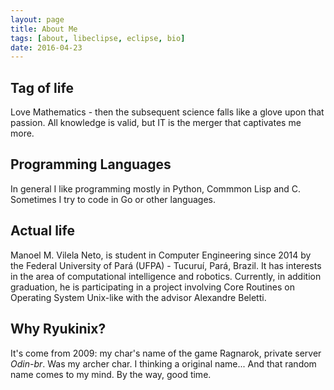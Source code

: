```yaml
---
layout: page
title: About Me
tags: [about, libeclipse, eclipse, bio]
date: 2016-04-23
---
```


## Tag of life
Love Mathematics - then the subsequent science falls like a glove upon that passion. All knowledge is valid, but IT is the merger that captivates me more. 

## Programming Languages

In general I like programming mostly in Python, Commmon Lisp and C. Sometimes I try to code in Go or other languages.

## Actual life

Manoel M. Vilela Neto, is student in Computer Engineering since 2014 by the Federal University of Pará (UFPA) - Tucuruí, Pará, Brazil. It has interests in the area of computational intelligence and robotics. Currently, in addition graduation, he is participating in a project involving Core Routines on Operating System Unix-like with the advisor Alexandre Beletti.

## Why Ryukinix?

It's come from 2009: my char's name of the game Ragnarok, private server *Odin-br*. Was my archer char. I thinking a original name... And that random name comes to my mind. By the way, good time.